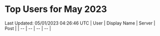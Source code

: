 # Top Users for May 2023
Last Updated: 05/01/2023 04:26:46 UTC
| User | Display Name | Server | Post |
| -- | -- | -- | -- |
